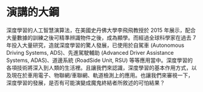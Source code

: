 # 演講的大鋼
深度學習的人工智慧演算法，在美國史丹佛大學李飛飛教授於 2015 年展示，配合大量數據的訓練之後可精準辨識物件之後，成為顯學。而經過全球科學家在過去 7年投入大量研究，造就深度學習的驚人發展，已使用於自駕車 (Autonomous Driving Systems, ADS)、先進駕駛輔助 (Advanced Driver Assistance Systems, ADAS)、道邊系統 (RoadSide Unit, RSU) 等等應用當中。深度學習的各項技術將深入到人類的生活裡。且讓我們來認識，深度學習的基本作用方式，以及現在於車用電子、物聯網/車聯網、軌道檢測上的應用。也讓我們來審視一下，深度學習的發展，是否有可能演變成魔鬼終結者所敘述的可怕結果？
